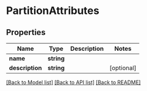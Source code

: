 # PartitionAttributes

## Properties
Name | Type | Description | Notes
------------ | ------------- | ------------- | -------------
**name** | **string** |  | 
**description** | **string** |  | [optional] 

[[Back to Model list]](../../README.md#documentation-for-models) [[Back to API list]](../../README.md#documentation-for-api-endpoints) [[Back to README]](../../README.md)

